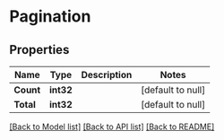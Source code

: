 # Pagination

## Properties
Name | Type | Description | Notes
------------ | ------------- | ------------- | -------------
**Count** | **int32** |  | [default to null]
**Total** | **int32** |  | [default to null]

[[Back to Model list]](../README.md#documentation-for-models) [[Back to API list]](../README.md#documentation-for-api-endpoints) [[Back to README]](../README.md)

